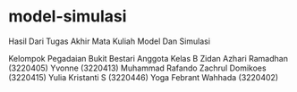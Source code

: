 # model-simulasi
Hasil Dari Tugas Akhir Mata Kuliah Model Dan Simulasi

Kelompok Pegadaian Bukit Bestari
Anggota Kelas B
Zidan Azhari Ramadhan (3220405)
Yvonne (3220413)
Muhammad Rafando Zachrul Domikoes (3220415)
Yulia Kristanti S (3220446)
Yoga Febrant Wahhada (3220402)
